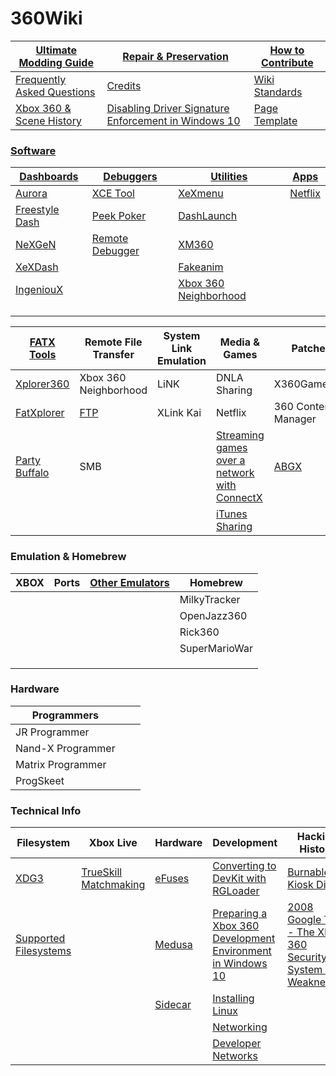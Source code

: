 # 360Wiki

| [Ultimate Modding Guide](ultimate-mod-guide/index.md) | [Repair & Preservation](preservation-repair/index.md)        | [How to Contribute](howtocontribute.md) |
| ----------------------------------------------------- | ------------------------------------------------------------ | --------------------------------------- |
| [Frequently Asked Questions](faq.md)                  | [Credits](credits.md)                                        | [Wiki Standards](wikistandards.md)      |
| [Xbox 360 & Scene History](xbox360history.md)         | [Disabling Driver Signature Enforcement in Windows 10](disabledriversigenforcement.md) | [Page Template](pagetemplate.md)        |

### [Software](Software/index.md)

| [Dashboards](Software/Dashboards/index.md)                   | [Debuggers](Software/Debuggers/index.md)                | [Utilities](Software/Utilities/index.md)                    | [Apps](Software/Apps/index.md)      |
| ------------------------------------------------------------ | ------------------------------------------------------- | ----------------------------------------------------------- | ----------------------------------- |
| [Aurora](Software/Dashboards/aurora.md)                      | [XCE Tool](Software/Debuggers/XCETool.md)               | [XeXmenu](Software/Utilities/XeXmenu.md)                    | [Netflix](Software/Apps/Netflix.md) |
| [Freestyle Dash](Software/Dashboards/FSD.md)                 | [Peek Poker](Software/Debuggers/PeekPoker.md)           | [DashLaunch](Software/Utilities/DashLaunch.md)              |                                     |
| [NeXGeN](https://github.com/FenixConsoles/xboxwiki/blob/main/Software/Dashboards/NeXGeN.md) | [Remote Debugger](Software/Debuggers/RemoteDebugger.md) | [XM360](Software/Utilities/XM360.md)                        |                                     |
| [XeXDash](Software/Dashboards/XeXDash.md)                    |                                                         | [Fakeanim](Software/Utilities/fakeanim.md)                  |                                     |
| [IngeniouX](Software/Dashboards/IngeniouX.md)                |                                                         | [Xbox 360 Neighborhood](Software/Utilities/neighborhood.md) |                                     |
|                                                              |                                                         |                                                             |                                     |
|                                                              |                                                         |                                                             |                                     |
|                                                              |                                                         |                                                             |                                     |

| [FATX Tools](FATXTools/index.md)           | Remote File Transfer                | System Link Emulation | Media & Games                                                | Patchers                          |
| ------------------------------------------ | ----------------------------------- | --------------------- | ------------------------------------------------------------ | --------------------------------- |
| [Xplorer360](FATXTools/Xplorer360.md)      | Xbox 360 Neighborhood               | LiNK                  | DNLA Sharing                                                 | X360GameHack                      |
| [FatXplorer](FATXTools/FatXplorer.md)      | [FTP](Software/FileTransfer/ftp.md) | XLink Kai             | Netflix                                                      | 360 Content Manager               |
| [Party Buffalo](FATXTools/PartyBuffalo.md) | SMB                                 |                       | [Streaming games over a network with ConnectX](Software/Utilities/connectx.md) | [ABGX](Software/Patchers/abgx.md) |
|                                            |                                     |                       | [iTunes Sharing](Software/Mac/connect360.md)                 |                                   |

### Emulation & Homebrew

| XBOX | Ports | [Other Emulators](emulators-ports/index.md) | Homebrew      |
| ---- | ----- | ------------------------------------------- | ------------- |
|      |       |                                             | MilkyTracker  |
|      |       |                                             | OpenJazz360   |
|      |       |                                             | Rick360       |
|      |       |                                             | SuperMarioWar |
|      |       |                                             |               |
|      |       |                                             |               |
|      |       |                                             |               |

### Hardware

| Programmers       |      |      |
| ----------------- | ---- | ---- |
| JR Programmer     |      |      |
| Nand-X Programmer |      |      |
| Matrix Programmer |      |      |
| ProgSkeet         |      |      |



### Technical Info

| Filesystem                                                   | Xbox Live                                                    | Hardware                       | Development                                                  | Hacking History                                              |
| ------------------------------------------------------------ | ------------------------------------------------------------ | ------------------------------ | ------------------------------------------------------------ | ------------------------------------------------------------ |
| [XDG3](techinfo/fs/xdg3.md)                                  | [TrueSkill Matchmaking](techinfo/xboxlive/trueskill/index.md) | [eFuses](hardware/efuses.md)   | [Converting to DevKit with RGLoader](development/convertdevkitrgloader.md) | [Burnable Kiosk Disk](techinfo/history/kioskdisk.md)         |
| [Supported Filesystems](techinfo/fs/supportedfilesystems.md) |                                                              | [Medusa](hardware/medusa.md)   | [Preparing a Xbox 360 Development Environment in Windows 10](development/win10devenv.md) | [2008 Google Talk - The Xbox 360 Security System and Weaknesses](https://www.youtube.com/watch?v=uxjpmc8ZIxM) |
|                                                              |                                                              | [Sidecar](hardware/sidecar.md) | [Installing Linux](development/installlinux.md)              |                                                              |
|                                                              |                                                              |                                | [Networking](development/networking/index.md)                |                                                              |
|                                                              |                                                              |                                | [Developer Networks](development/developernetworks.md)       |                                                              |

